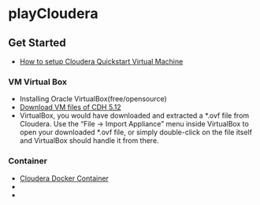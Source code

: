 # playCloudera

## Get Started
- [How to setup Cloudera Quickstart Virtual Machine](https://community.cloudera.com/t5/Hadoop-101-Training-Quickstart/How-to-setup-Cloudera-Quickstart-Virtual-Machine/ta-p/35056)
### VM Virtual Box
- Installing Oracle VirtualBox(free/opensource)
- [Download VM files of CDH 5.12](https://www.cloudera.com/downloads/quickstart_vms/5-12.html)
- VirtualBox, you would have downloaded and extracted a *.ovf file from Cloudera. Use the “File -> Import Appliance” menu inside VirtualBox to open your downloaded *.ovf file, or simply double-click on the file itself and VirtualBox should handle it from there.

### Container
- [Cloudera Docker Container](https://www.cloudera.com/documentation/enterprise/5-6-x/topics/quickstart_docker_container.html)
-
-

